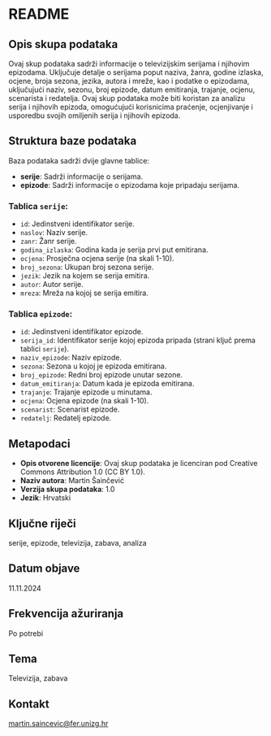 # README

## Opis skupa podataka

Ovaj skup podataka sadrži informacije o televizijskim serijama i njihovim epizodama. Uključuje detalje o serijama poput naziva, žanra, godine izlaska, ocjene, broja sezona, jezika, autora i mreže, kao i podatke o epizodama, uključujući naziv, sezonu, broj epizode, datum emitiranja, trajanje, ocjenu, scenarista i redatelja. Ovaj skup podataka može biti koristan za analizu serija i njihovih epizoda, omogućujući korisnicima praćenje, ocjenjivanje i usporedbu svojih omiljenih serija i njihovih epizoda.

## Struktura baze podataka

Baza podataka sadrži dvije glavne tablice:

- **serije**: Sadrži informacije o serijama.
- **epizode**: Sadrži informacije o epizodama koje pripadaju serijama.

### Tablica `serije`:

- `id`: Jedinstveni identifikator serije.
- `naslov`: Naziv serije.
- `zanr`: Žanr serije.
- `godina_izlaska`: Godina kada je serija prvi put emitirana.
- `ocjena`: Prosječna ocjena serije (na skali 1-10).
- `broj_sezona`: Ukupan broj sezona serije.
- `jezik`: Jezik na kojem se serija emitira.
- `autor`: Autor serije.
- `mreza`: Mreža na kojoj se serija emitira.

### Tablica `epizode`:

- `id`: Jedinstveni identifikator epizode.
- `serija_id`: Identifikator serije kojoj epizoda pripada (strani ključ prema tablici `serije`).
- `naziv_epizode`: Naziv epizode.
- `sezona`: Sezona u kojoj je epizoda emitirana.
- `broj_epizode`: Redni broj epizode unutar sezone.
- `datum_emitiranja`: Datum kada je epizoda emitirana.
- `trajanje`: Trajanje epizode u minutama.
- `ocjena`: Ocjena epizode (na skali 1-10).
- `scenarist`: Scenarist epizode.
- `redatelj`: Redatelj epizode.

## Metapodaci

- **Opis otvorene licencije**: Ovaj skup podataka je licenciran pod Creative Commons Attribution 1.0 (CC BY 1.0).
- **Naziv autora**: Martin Šainčević
- **Verzija skupa podataka**: 1.0
- **Jezik**: Hrvatski

## Ključne riječi

serije, epizode, televizija, zabava, analiza

## Datum objave

11.11.2024

## Frekvencija ažuriranja

Po potrebi

## Tema

Televizija, zabava

## Kontakt

martin.saincevic@fer.unizg.hr
